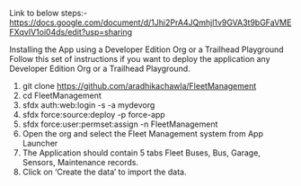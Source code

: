 
Link to below steps:- https://docs.google.com/document/d/1Jhi2PrA4JQmhjl1v9GVA3t9bGFaVMEFXqvIV1oi04ds/edit?usp=sharing


Installing the App using a Developer Edition Org or a Trailhead Playground
Follow this set of instructions if you want to deploy the application  any  Developer Edition Org or a Trailhead Playground.


1) git clone https://github.com/aradhikachawla/FleetManagement
2) cd FleetManagement
3) sfdx auth:web:login -s -a mydevorg
4) sfdx force:source:deploy -p force-app
5) sfdx force:user:permset:assign -n FleetManagement
6) Open the org and select the Fleet Management system from App Launcher
7) The Application should contain 5 tabs  Fleet Buses, Bus, Garage, Sensors, Maintenance records.
8) Click on ‘Create the data’ to  import the data.
 







